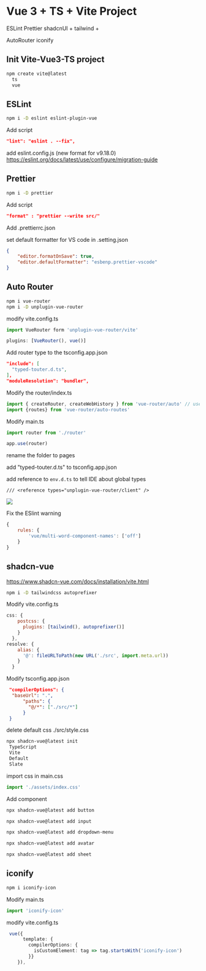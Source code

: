 # Vue 3 + TS + Vite Project

ESLint
Prettier
shadcnUI + tailwind + 

AutoRouter
iconify



## Init Vite-Vue3-TS project

```sh
npm create vite@latest
  ts
  vue
```

## ESLint

```sh
npm i -D eslint eslint-plugin-vue
```

Add script

```json
"lint": "eslint . --fix",
```

add eslint.config.js (new format for v9.18.0)
https://eslint.org/docs/latest/use/configure/migration-guide


## Prettier
```sh
npm i -D prettier
```

Add script

```json
"format" : "prettier --write src/"
```

Add .prettierrc.json

set default formatter for VS code in .setting.json

```json
{
    "editor.formatOnSave": true,
    "editor.defaultFormatter": "esbenp.prettier-vscode"
}
```

## Auto Router

```sh
npm i vue-router
npm i -D unplugin-vue-router
```

modify vite.config.ts
```js
import VueRouter form 'unplugin-vue-router/vite' 

plugins: [VueRouter(), vue()]
```

Add router type to the tsconfig.app.json
```json
"include": [
  "typed-touter.d.ts",
],
"moduleResolution": "bundler",
```

Modify the router/index.ts
```js
import { createRouter, createWebHistory } from 'vue-router/auto' // use auto routes
import {routes} from 'vue-router/auto-routes'

```

Modify main.ts
```js
import router from './router'

app.use(router)
```

rename the folder to pages

add "typed-touter.d.ts" to tsconfig.app.json

add reference to `env.d.ts` to tell IDE about global types
```
/// <reference types="unplugin-vue-router/client" />
``` 

![](./auto-routes.png)


Fix the ESlint warning
```js
{
    rules: {
        'vue/multi-word-component-names': ['off']
    }
}
```

## shadcn-vue
https://www.shadcn-vue.com/docs/installation/vite.html

```sh
npm i -D tailwindcss autoprefixer
```

Modify vite.config.ts

```js
css: {
    postcss: {
      plugins: [tailwind(), autoprefixer()]
    }
  },
resolve: {
    alias: {
      '@': fileURLToPath(new URL('./src', import.meta.url))
    }
  }
```

Modify tsconfig.app.json
```json
 "compilerOptions": {
  "baseUrl": ".",
      "paths": {
        "@/*": ["./src/*"]
      }
 }
```

delete default css  ./src/style.css

```sh
npx shadcn-vue@latest init
 TypeScript
 Vite
 Default
 Slate
```

import css in main.css
```js
import './assets/index.css'
```

Add component
```sh
npx shadcn-vue@latest add button

npx shadcn-vue@latest add input

npx shadcn-vue@latest add dropdown-menu

npx shadcn-vue@latest add avatar

npx shadcn-vue@latest add sheet
```

## iconify

```sh
npm i iconify-icon
```

Modify main.ts
```js
import 'iconify-icon'
```

modify vite.config.ts
```ts
 vue({
      template: {
        compilerOptions: {
          isCustomElement: tag => tag.startsWith('iconify-icon')
        }}
    }),
```
